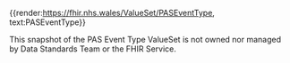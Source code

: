 <div class="warning"><span class="ImplementWarn"></span></div>

{{render:https://fhir.nhs.wales/ValueSet/PASEventType, text:PASEventType}}

This snapshot of the PAS Event Type ValueSet is not owned nor managed by Data Standards Team or the FHIR Service. 